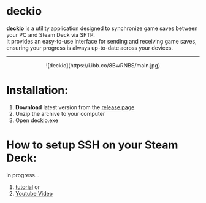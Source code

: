 # deckio

**deckio** is a utility application designed to synchronize game saves between your PC and Steam Deck via SFTP. <br> It provides an easy-to-use interface for sending and receiving game saves, ensuring your progress is always up-to-date across your devices.

---
<center>
![deckio](https://i.ibb.co/8BwRNBS/main.jpg)
</center>

# Installation:

1) **Download** latest version from the [release page](https://github.com/e6aluga/deckio/releases)
2) Unzip the archive to your computer
3) Open deckio.exe


# How to setup SSH on your Steam Deck:


in progress...

1) [tutorial](https://gist.github.com/andygeorge/eee2825fa6446b629745ea92e862593a)
or
2) [Youtube Video](https://www.youtube.com/watch?v=IWgJrrrQn6I)
